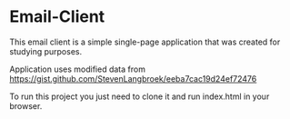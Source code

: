 # Email-Client

This email client is a simple single-page application that was created for studying purposes.

Application uses modified data from https://gist.github.com/StevenLangbroek/eeba7cac19d24ef72476

To run this project you just need to clone it and run index.html in your browser.